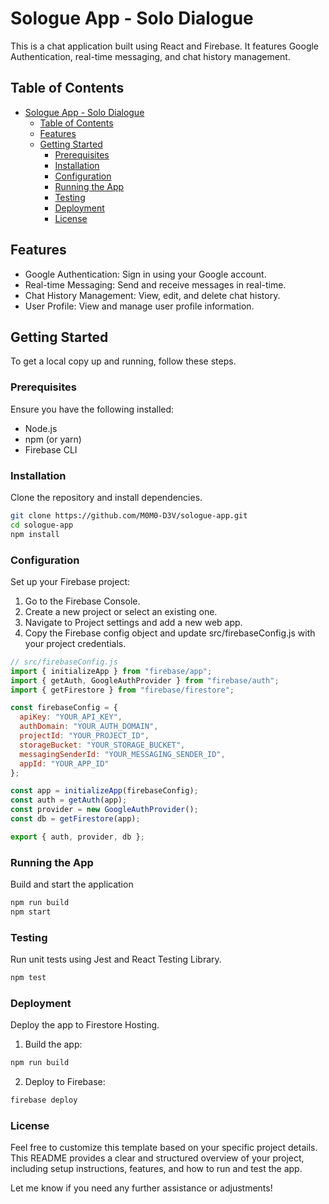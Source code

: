 # Sologue App - Solo Dialogue

This is a chat application built using React and Firebase. It features Google Authentication, real-time messaging, and chat history management.

## Table of Contents

- [Sologue App - Solo Dialogue](#sologue-app---solo-dialogue)
  - [Table of Contents](#table-of-contents)
  - [Features](#features)
  - [Getting Started](#getting-started)
    - [Prerequisites](#prerequisites)
    - [Installation](#installation)
    - [Configuration](#configuration)
    - [Running the App](#running-the-app)
    - [Testing](#testing)
    - [Deployment](#deployment)
    - [License](#license)
  
## Features

- Google Authentication: Sign in using your Google account.
- Real-time Messaging: Send and receive messages in real-time.
- Chat History Management: View, edit, and delete chat history.
- User Profile: View and manage user profile information.

## Getting Started

To get a local copy up and running, follow these steps.

### Prerequisites

Ensure you have the following installed:

- Node.js
- npm (or yarn)
- Firebase CLI

### Installation

Clone the repository and install dependencies.

```bash
git clone https://github.com/M0M0-D3V/sologue-app.git
cd sologue-app
npm install
```

### Configuration

Set up your Firebase project:

1. Go to the Firebase Console.
2. Create a new project or select an existing one.
3. Navigate to Project settings and add a new web app.
4. Copy the Firebase config object and update src/firebaseConfig.js with your project credentials.

```Javascript
// src/firebaseConfig.js
import { initializeApp } from "firebase/app";
import { getAuth, GoogleAuthProvider } from "firebase/auth";
import { getFirestore } from "firebase/firestore";

const firebaseConfig = {
  apiKey: "YOUR_API_KEY",
  authDomain: "YOUR_AUTH_DOMAIN",
  projectId: "YOUR_PROJECT_ID",
  storageBucket: "YOUR_STORAGE_BUCKET",
  messagingSenderId: "YOUR_MESSAGING_SENDER_ID",
  appId: "YOUR_APP_ID"
};

const app = initializeApp(firebaseConfig);
const auth = getAuth(app);
const provider = new GoogleAuthProvider();
const db = getFirestore(app);

export { auth, provider, db };
```

### Running the App

Build and start the application

```Bash
npm run build
npm start
```

### Testing

Run unit tests using Jest and React Testing Library.

```Bash
npm test
```

### Deployment

Deploy the app to Firestore Hosting.

1. Build the app:

```Bash
npm run build
```

2. Deploy to Firebase:

```Bash
firebase deploy
```

### License

Feel free to customize this template based on your specific project details. This README provides a clear and structured overview of your project, including setup instructions, features, and how to run and test the app.

Let me know if you need any further assistance or adjustments!